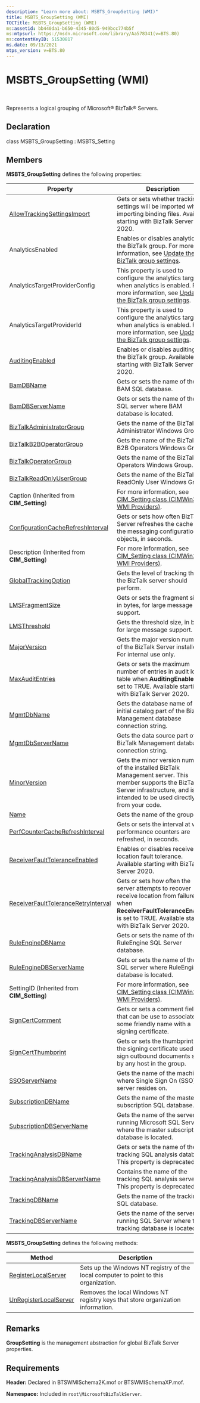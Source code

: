 ```yaml
---
description: "Learn more about: MSBTS_GroupSetting (WMI)"
title: MSBTS_GroupSetting (WMI)
TOCTitle: MSBTS_GroupSetting (WMI)
ms:assetid: bb440da1-b650-4345-80d5-949bcc774b5f
ms:mtpsurl: https://msdn.microsoft.com/library/Aa578341(v=BTS.80)
ms:contentKeyID: 51530817
ms.date: 09/13/2021
mtps_version: v=BTS.80
---
```


# MSBTS\_GroupSetting (WMI)

 

Represents a logical grouping of Microsoft® BizTalk® Servers.

## Declaration

class MSBTS\_GroupSetting : MSBTS\_Setting

## Members

**MSBTS\_GroupSetting** defines the following properties:

| Property | Description |
| --- | --- |
| [AllowTrackingSettingsImport](msbts-groupsetting-allowtrackingsettingsimport-property-wmi.md) | Gets or sets whether tracking settings will be imported while importing binding files. Available starting with BizTalk Server 2020. |
| AnalyticsEnabled | Enables or disables analytics for the BizTalk group. For more information, see [Update the BizTalk group settings](/biztalk/core/how-to-modify-group-settings). |
| AnalyticsTargetProviderConfig | This property is used to configure the analytics target when analytics is enabled. For more information, see [Update the BizTalk group settings](/biztalk/core/how-to-modify-group-settings). |
| AnalyticsTargetProviderId | This property is used to configure the analytics target when analytics is enabled. For more information, see [Update the BizTalk group settings](/biztalk/core/how-to-modify-group-settings). |
| [AuditingEnabled](msbts-groupsetting-auditingenabled-property-wmi.md) | Enables or disables auditing for the BizTalk group. Available starting with BizTalk Server 2020. |
| [BamDBName](msbts-groupsetting-bamdbname-property-wmi.md) | Gets or sets the name of the BAM SQL database. |
| [BamDBServerName](msbts-groupsetting-bamdbservername-property-wmi.md) | Gets or sets the name of the SQL server where BAM database is located. |
| [BizTalkAdministratorGroup](msbts-groupsetting-biztalkadministratorgroup-property-wmi.md) | Gets the name of the BizTalk Administrator Windows Group. |
| [BizTalkB2BOperatorGroup](msbts-groupsetting-biztalkb2boperatorgroup-property-wmi.md) | Gets the name of the BizTalk B2B Operators Windows Group. |
| [BizTalkOperatorGroup](msbts-groupsetting-biztalkoperatorgroup-property-wmi.md) | Gets the name of the BizTalk Operators Windows Group. |
| [BizTalkReadOnlyUserGroup](msbts-groupsetting-biztalkreadonlyusergroup-property-wmi.md) | Gets the name of the BizTalk ReadOnly User Windows Group. |
| Caption (Inherited from **CIM_Setting**) | For more information, see [CIM_Setting class (CIMWin32 WMI Providers)](/windows/win32/cimwin32prov/cim-setting). |
| [ConfigurationCacheRefreshInterval](msbts-groupsetting-configurationcacherefreshinterval-property-wmi.md) | Gets or sets how often BizTalk Server refreshes the cache of the messaging configuration objects, in seconds. |
| Description (Inherited from **CIM_Setting**) | For more information, see [CIM_Setting class (CIMWin32 WMI Providers)](/windows/win32/cimwin32prov/cim-setting). |
| [GlobalTrackingOption](msbts-groupsetting-globaltrackingoption-property-wmi.md) | Gets the level of tracking that the BizTalk server should perform. |
| [LMSFragmentSize](msbts-groupsetting-lmsfragmentsize-property-wmi.md) | Gets or sets the fragment size, in bytes, for large message support. |
| [LMSThreshold](msbts-groupsetting-lmsthreshold-property-wmi.md) | Gets the threshold size, in bytes, for large message support. |
| [MajorVersion](msbts-groupsetting-majorversion-property-wmi.md) | Gets the major version number of the BizTalk Server installed. For internal use only. |
| [MaxAuditEntries](msbts-groupsetting-maxauditentries-property-wmi.md) | Gets or sets the maximum number of entries in  audit log table when **AuditingEnabled** is set to TRUE. Available starting with BizTalk Server 2020. |
| [MgmtDbName](msbts-groupsetting-mgmtdbname-property-wmi.md) | Gets the database name of the initial catalog part of the BizTalk Management database connection string. |
| [MgmtDbServerName](msbts-groupsetting-mgmtdbservername-property-wmi.md) | Gets the data source part of the BizTalk Management database connection string. |
| [MinorVersion](msbts-groupsetting-minorversion-property-wmi.md) | Gets the minor version number of the installed BizTalk Management server. This member supports the BizTalk Server infrastructure, and isn't intended to be used directly from your code. |
| [Name](msbts-groupsetting-name-property-wmi.md) | Gets the name of the group. |
| [PerfCounterCacheRefreshInterval](msbts-groupsetting-perfcountercacherefreshinterval-property-wmi.md) | Gets or sets the interval at which performance counters are refreshed, in seconds. |
| [ReceiverFaultToleranceEnabled](msbts-groupsetting-receiverfaulttoleranceenabled-property-wmi.md) | Enables or disables receive location fault tolerance. Available starting with BizTalk Server 2020. |
| [ReceiverFaultToleranceRetryInterval](msbts-groupsetting-receiverfaulttoleranceretryinterval-property-wmi.md) | Gets or sets how often the server attempts to recover receive location from failures when **ReceiverFaultToleranceEnabled** is set to TRUE. Available starting with BizTalk Server 2020. |
| [RuleEngineDBName](msbts-groupsetting-ruleenginedbname-property-wmi.md) | Gets or sets the name of the RuleEngine SQL Server database. |
| [RuleEngineDBServerName](msbts-groupsetting-ruleenginedbservername-property-wmi.md) | Gets or sets the name of the SQL server where RuleEngine database is located. |
| SettingID (Inherited from **CIM_Setting**) | For more information, see [CIM_Setting class (CIMWin32 WMI Providers)](/windows/win32/cimwin32prov/cim-setting). |
| [SignCertComment](msbts-groupsetting-signcertcomment-property-wmi.md) | Gets or sets a comment field that can be use to associate some friendly name with a signing certificate. |
| [SignCertThumbprint](msbts-groupsetting-signcertthumbprint-property-wmi.md) | Gets or sets the thumbprint of the signing certificate used to sign outbound documents sent by any host in the group. |
| [SSOServerName](msbts-groupsetting-ssoservername-property-wmi.md) | Gets the name of the machine where Single Sign On (SSO) server resides on. |
| [SubscriptionDBName](msbts-groupsetting-subscriptiondbname-property-wmi.md) | Gets the name of the master subscription SQL database. |
| [SubscriptionDBServerName](msbts-groupsetting-subscriptiondbservername-property-wmi.md) | Gets the name of the server running Microsoft SQL Server where the master subscription database is located. |
| [TrackingAnalysisDBName](msbts-groupsetting-trackinganalysisdbname-property-wmi.md) | Gets or sets the name of the tracking SQL analysis database. This property is deprecated. |
| [TrackingAnalysisDBServerName](msbts-groupsetting-trackinganalysisdbservername-property-wmi.md) | Contains the name of the tracking SQL analysis server. This property is deprecated. |
| [TrackingDBName](msbts-groupsetting-trackingdbname-property-wmi.md) | Gets the name of the tracking SQL database. |
| [TrackingDBServerName](msbts-groupsetting-trackingdbservername-property-wmi.md) | Gets the name of the server running SQL Server where the tracking database is located. |


**MSBTS\_GroupSetting** defines the following methods:

| Method | Description |
| --- | --- |
| [RegisterLocalServer](msbts-groupsetting-registerlocalserver-method-wmi.md) | Sets up the Windows NT registry of the local computer to point to this organization. |
| [UnRegisterLocalServer](msbts-groupsetting-unregisterlocalserver-method-wmi.md) | Removes the local Windows NT registry keys that store organization information. |

## Remarks

**GroupSetting** is the management abstraction for global BizTalk Server properties.

## Requirements

**Header:** Declared in BTSWMISchema2K.mof or BTSWMISchemaXP.mof.

**Namespace:** Included in `root\MicrosoftBizTalkServer`.
